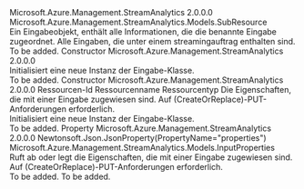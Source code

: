 <Type Name="Input" FullName="Microsoft.Azure.Management.StreamAnalytics.Models.Input">
  <TypeSignature Language="C#" Value="public class Input : Microsoft.Azure.Management.StreamAnalytics.Models.SubResource" />
  <TypeSignature Language="ILAsm" Value=".class public auto ansi beforefieldinit Input extends Microsoft.Azure.Management.StreamAnalytics.Models.SubResource" />
  <TypeSignature Language="DocId" Value="T:Microsoft.Azure.Management.StreamAnalytics.Models.Input" />
  <TypeSignature Language="VB.NET" Value="Public Class Input&#xA;Inherits SubResource" />
  <TypeSignature Language="F#" Value="type Input = class&#xA;    inherit SubResource" />
  <AssemblyInfo>
    <AssemblyName>Microsoft.Azure.Management.StreamAnalytics</AssemblyName>
    <AssemblyVersion>2.0.0.0</AssemblyVersion>
  </AssemblyInfo>
  <Base>
    <BaseTypeName>Microsoft.Azure.Management.StreamAnalytics.Models.SubResource</BaseTypeName>
  </Base>
  <Interfaces />
  <Docs>
    <summary>
            Ein Eingabeobjekt, enthält alle Informationen, die die benannte Eingabe zugeordnet. Alle Eingaben, die unter einem streamingauftrag enthalten sind.
            </summary>
    <remarks>To be added.</remarks>
  </Docs>
  <Members>
    <Member MemberName=".ctor">
      <MemberSignature Language="C#" Value="public Input ();" />
      <MemberSignature Language="ILAsm" Value=".method public hidebysig specialname rtspecialname instance void .ctor() cil managed" />
      <MemberSignature Language="DocId" Value="M:Microsoft.Azure.Management.StreamAnalytics.Models.Input.#ctor" />
      <MemberSignature Language="VB.NET" Value="Public Sub New ()" />
      <MemberType>Constructor</MemberType>
      <AssemblyInfo>
        <AssemblyName>Microsoft.Azure.Management.StreamAnalytics</AssemblyName>
        <AssemblyVersion>2.0.0.0</AssemblyVersion>
      </AssemblyInfo>
      <Parameters />
      <Docs>
        <summary>
            Initialisiert eine neue Instanz der Eingabe-Klasse.
            </summary>
        <remarks>To be added.</remarks>
      </Docs>
    </Member>
    <Member MemberName=".ctor">
      <MemberSignature Language="C#" Value="public Input (string id = null, string name = null, string type = null, Microsoft.Azure.Management.StreamAnalytics.Models.InputProperties properties = null);" />
      <MemberSignature Language="ILAsm" Value=".method public hidebysig specialname rtspecialname instance void .ctor(string id, string name, string type, class Microsoft.Azure.Management.StreamAnalytics.Models.InputProperties properties) cil managed" />
      <MemberSignature Language="DocId" Value="M:Microsoft.Azure.Management.StreamAnalytics.Models.Input.#ctor(System.String,System.String,System.String,Microsoft.Azure.Management.StreamAnalytics.Models.InputProperties)" />
      <MemberSignature Language="VB.NET" Value="Public Sub New (Optional id As String = null, Optional name As String = null, Optional type As String = null, Optional properties As InputProperties = null)" />
      <MemberSignature Language="F#" Value="new Microsoft.Azure.Management.StreamAnalytics.Models.Input : string * string * string * Microsoft.Azure.Management.StreamAnalytics.Models.InputProperties -&gt; Microsoft.Azure.Management.StreamAnalytics.Models.Input" Usage="new Microsoft.Azure.Management.StreamAnalytics.Models.Input (id, name, type, properties)" />
      <MemberType>Constructor</MemberType>
      <AssemblyInfo>
        <AssemblyName>Microsoft.Azure.Management.StreamAnalytics</AssemblyName>
        <AssemblyVersion>2.0.0.0</AssemblyVersion>
      </AssemblyInfo>
      <Parameters>
        <Parameter Name="id" Type="System.String" />
        <Parameter Name="name" Type="System.String" />
        <Parameter Name="type" Type="System.String" />
        <Parameter Name="properties" Type="Microsoft.Azure.Management.StreamAnalytics.Models.InputProperties" />
      </Parameters>
      <Docs>
        <param name="id">Ressourcen-Id</param>
        <param name="name">Ressourcenname</param>
        <param name="type">Ressourcentyp</param>
        <param name="properties">Die Eigenschaften, die mit einer Eingabe zugewiesen sind. Auf (CreateOrReplace)-PUT-Anforderungen erforderlich.</param>
        <summary>
            Initialisiert eine neue Instanz der Eingabe-Klasse.
            </summary>
        <remarks>To be added.</remarks>
      </Docs>
    </Member>
    <Member MemberName="Properties">
      <MemberSignature Language="C#" Value="public Microsoft.Azure.Management.StreamAnalytics.Models.InputProperties Properties { get; set; }" />
      <MemberSignature Language="ILAsm" Value=".property instance class Microsoft.Azure.Management.StreamAnalytics.Models.InputProperties Properties" />
      <MemberSignature Language="DocId" Value="P:Microsoft.Azure.Management.StreamAnalytics.Models.Input.Properties" />
      <MemberSignature Language="VB.NET" Value="Public Property Properties As InputProperties" />
      <MemberSignature Language="F#" Value="member this.Properties : Microsoft.Azure.Management.StreamAnalytics.Models.InputProperties with get, set" Usage="Microsoft.Azure.Management.StreamAnalytics.Models.Input.Properties" />
      <MemberType>Property</MemberType>
      <AssemblyInfo>
        <AssemblyName>Microsoft.Azure.Management.StreamAnalytics</AssemblyName>
        <AssemblyVersion>2.0.0.0</AssemblyVersion>
      </AssemblyInfo>
      <Attributes>
        <Attribute>
          <AttributeName>Newtonsoft.Json.JsonProperty(PropertyName="properties")</AttributeName>
        </Attribute>
      </Attributes>
      <ReturnValue>
        <ReturnType>Microsoft.Azure.Management.StreamAnalytics.Models.InputProperties</ReturnType>
      </ReturnValue>
      <Docs>
        <summary>
            Ruft ab oder legt die Eigenschaften, die mit einer Eingabe zugewiesen sind.
            Auf (CreateOrReplace)-PUT-Anforderungen erforderlich.
            </summary>
        <value>To be added.</value>
        <remarks>To be added.</remarks>
      </Docs>
    </Member>
  </Members>
</Type>